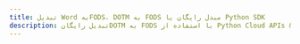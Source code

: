 ---title: تبدیل Word بهFODS، DOTM به FODS مبدل رایگان یا Python SDKdescription: تبدیل رایگانDOTM به FODS با استفاده از Python Cloud APIs & SDK. همچنین اسناد Microsoft Word و OpenOffice را در Cloud ایجاد، ویرایش و رندر کنید.---